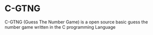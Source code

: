 # C-GTNG
C-GTNG (Guess The Number Game)  is a open source basic guess the number game written in the C programming Language
